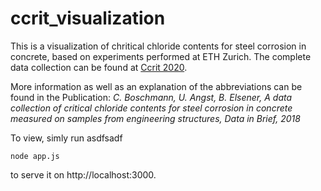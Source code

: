 # ccrit_visualization
This is a visualization of chritical chloride contents for steel corrosion in concrete, 
based on experiments performed at ETH Zurich. 
The complete data collection can be found at 
[Ccrit 2020](https://www.research-collection.ethz.ch/handle/20.500.11850/282371).

More information as well as an explanation of the abbreviations can be found in the Publication: *C. Boschmann, U. Angst, B. Elsener, A data collection of critical chloride contents for steel corrosion in concrete measured on samples from engineering structures, Data in Brief, 2018*

To view, simly run asdfsadf

`node app.js` 

to serve it on http://localhost:3000.

